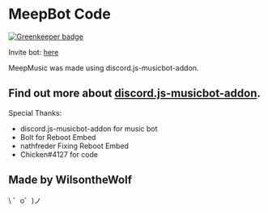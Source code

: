 MeepBot Code
==========================

[![Greenkeeper badge](https://badges.greenkeeper.io/WilsontheWolf/meepbot.svg)](https://greenkeeper.io/)

Invite bot: [here](https://discordapp.com/api/oauth2/authorize?client_id=519354760139243531&permissions=3145728&scope=bot)

MeepMusic was made using discord.js-musicbot-addon.


Find out more about [discord.js-musicbot-addon](https://www.npmjs.com/package/discord.js-musicbot-addon).
------------

Special Thanks:
- discord.js-musicbot-addon for music bot
- Bolt for Reboot Embed
- nathfreder Fixing Reboot Embed
- Chicken#4127 for code

Made by WilsontheWolf
--------------

\ ゜o゜)ノ